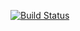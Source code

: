 [![Build Status](https://ci.consulo.io/job/consulo-nunit/badge/icon)](https://ci.consulo.io/job/consulo-nunit/)